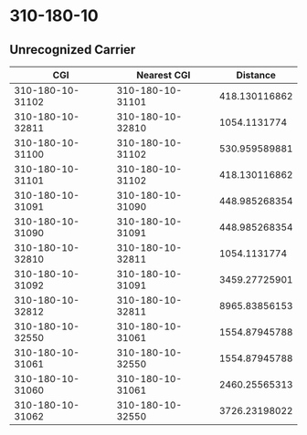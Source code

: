 # 310-180-10
## Unrecognized Carrier


| CGI | Nearest CGI | Distance |
|-----|-------------|----------|
| 310-180-10-31102 | 310-180-10-31101 | 418.130116862 |
| 310-180-10-32811 | 310-180-10-32810 | 1054.1131774 |
| 310-180-10-31100 | 310-180-10-31102 | 530.959589881 |
| 310-180-10-31101 | 310-180-10-31102 | 418.130116862 |
| 310-180-10-31091 | 310-180-10-31090 | 448.985268354 |
| 310-180-10-31090 | 310-180-10-31091 | 448.985268354 |
| 310-180-10-32810 | 310-180-10-32811 | 1054.1131774 |
| 310-180-10-31092 | 310-180-10-31091 | 3459.27725901 |
| 310-180-10-32812 | 310-180-10-32811 | 8965.83856153 |
| 310-180-10-32550 | 310-180-10-31061 | 1554.87945788 |
| 310-180-10-31061 | 310-180-10-32550 | 1554.87945788 |
| 310-180-10-31060 | 310-180-10-31061 | 2460.25565313 |
| 310-180-10-31062 | 310-180-10-32550 | 3726.23198022 |
